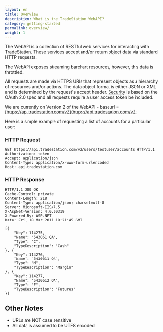 ```yaml
---
layout: en
title: Overview
description: What is the TradeStation WebAPI?
category: getting-started
permalink: overview/
weight: 1
---
```


The WebAPI is a collection of RESTful web services for interacting with TradeStation. These services accept and/or return object data via standard HTTP requests.

The WebAPI exposes streaming barchart resources, however, this data is throttled.

All requests are made via HTTPS URIs that represent objects as a hierarchy of resources and/or actions. The data object format is either JSON or XML and is determined by the request's accept header. [Security](../security-overview) is based on the OAuth 2.0 spec and all requests require a user access token be included.

We are currently on Version 2 of the WebAPI - baseurl = [https://api.tradestation.com/v2](https://api.tradestation.com/v2)

Here is a simple example of requesting a list of accounts for a particular user:

### HTTP Request

    GET https://api.tradestation.com/v2/users/testuser/accounts HTTP/1.1
    Authorization: token
    Accept: application/json
    Content-Type: application/x-www-form-urlencoded
    Host: api.tradestation.com

### HTTP Response

    HTTP/1.1 200 OK
    Cache-Control: private
    Content-Length: 218
    Content-Type: application/json; charset=utf-8
    Server: Microsoft-IIS/7.5
    X-AspNet-Version: 4.0.30319
    X-Powered-By: ASP.NET
    Date: Fri, 18 Mar 2011 18:21:45 GMT

    [{
        "Key": 114275,
        "Name": "543061 QA",
        "Type": "C",
        "TypeDescription": "Cash"
    }, {
        "Key": 114276,
        "Name": "5430611 QA",
        "Type": "M",
        "TypeDescription": "Margin"
    }, {
        "Key": 114277,
        "Name": "5430612 QA",
        "Type": "F",
        "TypeDescription": "Futures"
    }]

## Other Notes

* URLs are NOT case sensitive
* All data is assumed to be UTF8 encoded
